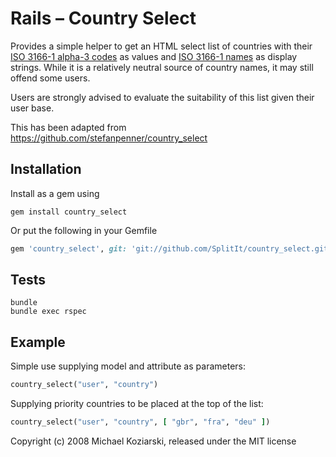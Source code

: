 # Rails – Country Select

Provides a simple helper to get an HTML select list of countries with
their [ISO 3166-1 alpha-3 codes](https://en.wikipedia.org/wiki/ISO_3166-1_alpha-3)
as values and [ISO 3166-1 names](https://en.wikipedia.org/wiki/ISO_3166-1)
as display strings. While it is a relatively neutral source of country
names, it may still offend some users.

Users are strongly advised to evaluate the suitability of this list
given their user base.

This has been adapted from https://github.com/stefanpenner/country_select

## Installation

Install as a gem using

```shell
gem install country_select
```
Or put the following in your Gemfile

```ruby
gem 'country_select', git: 'git://github.com/SplitIt/country_select.git'
```

## Tests

```shell
bundle
bundle exec rspec
```

## Example

Simple use supplying model and attribute as parameters:

```ruby
country_select("user", "country")
```

Supplying priority countries to be placed at the top of the list:

```ruby
country_select("user", "country", [ "gbr", "fra", "deu" ])
```

Copyright (c) 2008 Michael Koziarski, released under the MIT license
